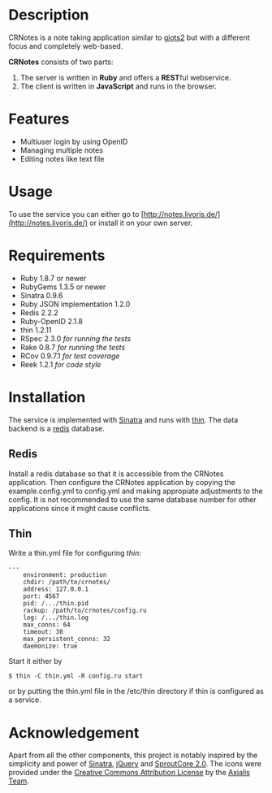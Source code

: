 Description
===========

CRNotes is a note taking application similar to [gjots2][1] but with a
different focus and completely web-based.

**CRNotes** consists of two parts:

1. The server is written in **Ruby** and offers a **REST**ful webservice.
2. The client is written in **JavaScript** and runs in the browser.

Features
========

* Multiuser login by using OpenID
* Managing multiple notes
* Editing notes like text file

Usage
=====

To use the service you can either go to
[http://notes.livoris.de/](http://notes.livoris.de/) or
install it on your own server.

Requirements
============

* Ruby 1.8.7 or newer
* RubyGems 1.3.5 or newer
* Sinatra 0.9.6
* Ruby JSON implementation 1.2.0
* Redis 2.2.2
* Ruby-OpenID 2.1.8
* thin 1.2.11
* RSpec 2.3.0 *for running the tests*
* Rake 0.8.7 *for running the tests*
* RCov 0.9.7.1 *for test coverage*
* Reek 1.2.1 *for code style*

Installation
============

The service is implemented with [Sinatra][2] and runs with [thin][3].
The data backend is a [redis][10] database.

Redis
-----

Install a redis database so that it is accessible from the CRNotes application.
Then configure the CRNotes application by copying the example.config.yml to
config.yml and making appropiate adjustments to the config. It is not
recommended to use the same database number for other applications since
it might cause conflicts.

Thin
----

Write a thin.yml file for configuring *thin*:

    ---
        environment: production
        chdir: /path/to/crnotes/
        address: 127.0.0.1
        port: 4567
        pid: /.../thin.pid
        rackup: /path/to/crnotes/config.ru
        log: /.../thin.log
        max_conns: 64
        timeout: 30
        max_persistent_conns: 32
        daemonize: true

Start it either by

    $ thin -C thin.yml -R config.ru start

or by putting the thin.yml file in the /etc/thin directory if thin is
configured as a service.

Acknowledgement
===============

Apart from all the other components, this project is notably inspired by the
simplicity and power of [Sinatra][2], [jQuery][6] and [SproutCore 2.0][7]. The
icons were provided under the [Creative Commons Attribution License][8]
by the [Axialis Team][9].

[1]: http://www.rememberthemilk.com/
[2]: http://www.sinatrarb.com/
[3]: http://code.macournoyer.com/thin/
[6]: http://jquery.com/
[7]: http://sproutcore20.com/
[8]: http://creativecommons.org/licenses/by/2.5/
[9]: http://axialis.com/
[10]: http://redis.io/
